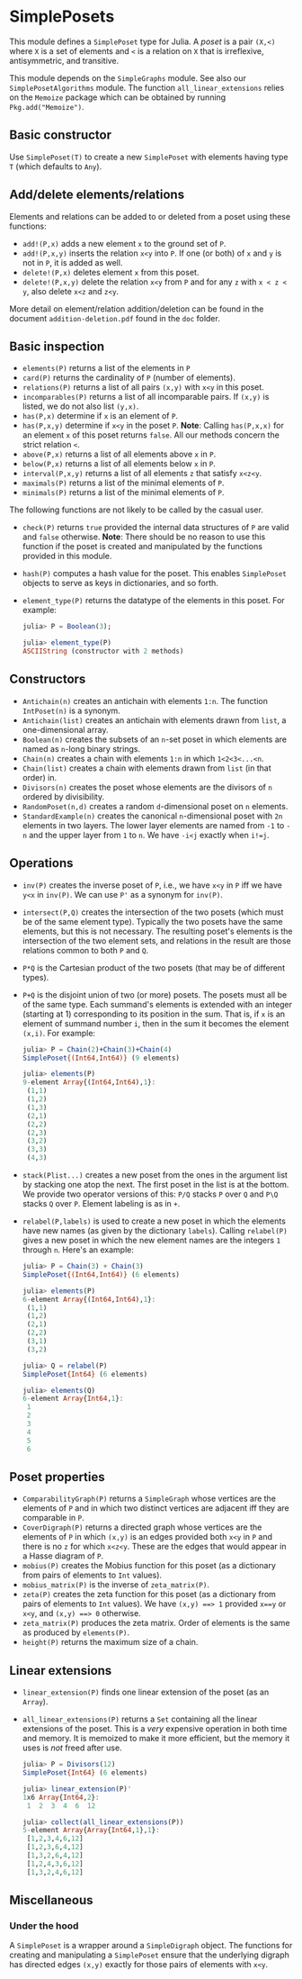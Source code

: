 # SimplePosets

This module defines a `SimplePoset` type for Julia. A *poset* is a
pair `(X,<)` where `X` is a set of elements and `<` is a relation on
`X` that is irreflexive, antisymmetric, and transitive.

This module depends on the `SimpleGraphs` module.
See also our `SimplePosetAlgorithms` module. The function
`all_linear_extensions` relies on the `Memoize` package
which can be obtained by running
`Pkg.add("Memoize")`.

## Basic constructor

Use `SimplePoset(T)` to create a new `SimplePoset` with elements
having type `T` (which defaults to `Any`).


## Add/delete elements/relations

Elements and relations can be added to or deleted from a poset using
these functions:

* `add!(P,x)` adds a new element `x` to the ground set of `P`.
* `add!(P,x,y)` inserts the relation `x<y` into `P`. If one (or both)
  of `x` and `y` is not in `P`, it is added as well.
* `delete!(P,x)` deletes element `x` from this poset.
* `delete!(P,x,y)` delete the relation `x<y` from `P` and for any `z`
  with `x < z < y`, also delete `x<z` and `z<y`.

More detail on element/relation addition/deletion can be found in the
document `addition-deletion.pdf` found in the `doc` folder.

## Basic inspection

* `elements(P)` returns a list of the elements in `P`
* `card(P)` returns the cardinality of `P` (number of elements).
* `relations(P)` returns a list of all pairs `(x,y)` with `x<y` in
  this poset.
* `incomparables(P)` returns a list of all incomparable pairs. If
  `(x,y)` is listed, we do not also list `(y,x)`.
* `has(P,x)` determine if `x` is an element of `P`.
* `has(P,x,y)` determine if `x<y` in the poset `P`. **Note**: Calling
  `has(P,x,x)` for an element `x` of this poset returns `false`. All
  our methods concern the strict relation `<`.
* `above(P,x)` returns a list of all elements above `x` in `P`.
* `below(P,x)` returns a list of all elements below `x` in `P`.
* `interval(P,x,y)` returns a list of all elements `z` that satisfy
  `x<z<y`.
* `maximals(P)` returns a list of the minimal elements of `P`.
* `minimals(P)` returns a list of the minimal elements of `P`.


The following functions are not likely to be called by the casual user.

* `check(P)` returns `true` provided the internal data structures of
  `P` are valid and `false` otherwise. **Note**: There should be no
  reason to use this function if the poset is created and manipulated
  by the functions provided in this module.
* `hash(P)` computes a hash value for the poset. This enables `SimplePoset`
  objects to serve as keys in dictionaries, and so forth.
* `element_type(P)` returns the datatype of the elements in this poset. For example:

  ```julia
  julia> P = Boolean(3);

  julia> element_type(P)
  ASCIIString (constructor with 2 methods)
  ```

## Constructors

* `Antichain(n)` creates an antichain with elements `1:n`. The
  function `IntPoset(n)` is a synonym.
* `Antichain(list)` creates an antichain with elements drawn from
  `list`, a one-dimensional array.
* `Boolean(n)` creates the subsets of an `n`-set poset in which
  elements are named as `n`-long binary strings.
* `Chain(n)` creates a chain with elements `1:n` in which
  `1<2<3<...<n`.
* `Chain(list)` creates a chain with elements drawn from `list` (in that
  order) in.
* `Divisors(n)` creates the poset whose elements are the divisors of
  `n` ordered by divisibility.
* `RandomPoset(n,d)` creates a random `d`-dimensional poset on `n`
  elements.
* `StandardExample(n)` creates the canonical `n`-dimensional poset
  with `2n` elements in two layers. The lower layer elements are named
  from `-1` to `-n` and the upper layer from `1` to `n`. We have
  `-i<j` exactly when `i!=j`.

## Operations

* `inv(P)` creates the inverse poset of `P`, i.e., we have `x<y` in
  `P` iff we have `y<x` in `inv(P)`. We can use `P'` as a synonym for
  `inv(P)`.
* `intersect(P,Q)` creates the intersection of the two posets (which
  must be of the same element type). Typically the two posets have the
  same elements, but this is not necessary. The resulting poset's
  elements is the intersection of the two element sets, and relations
  in the result are those relations common to both `P` and `Q`.
* `P*Q` is the Cartesian product of the two posets (that may be of
  different types).
* `P+Q` is the disjoint union of two (or more) posets. The posets must
  all be of the same type. Each summand's elements is extended with an
  integer (starting at 1) corresponding to its position in the
  sum. That is, if `x` is an element of summand number `i`, then in
  the sum it becomes the element `(x,i)`. For example:

  ```julia
  julia> P = Chain(2)+Chain(3)+Chain(4)
  SimplePoset{(Int64,Int64)} (9 elements)

  julia> elements(P)
  9-element Array{(Int64,Int64),1}:
   (1,1)
   (1,2)
   (1,3)
   (2,1)
   (2,2)
   (2,3)
   (3,2)
   (3,3)
   (4,3)
  ```

* `stack(Plist...)` creates a new poset from the ones in the argument
  list by stacking one atop the next. The first poset in the list is
  at the bottom. We provide two operator versions of this: `P/Q`
  stacks `P` over `Q` and `P\Q` stacks `Q` over `P`. Element labeling
  is as in `+`.
* `relabel(P,labels)` is used to create a new poset in which the elements
   have new names (as given by the dictionary `labels`). Calling
   `relabel(P)` gives a new poset in which the new element names are
   the integers `1` through `n`. Here's an example:

   ```julia
   julia> P = Chain(3) + Chain(3)
   SimplePoset{(Int64,Int64)} (6 elements)

   julia> elements(P)
   6-element Array{(Int64,Int64),1}:
    (1,1)
    (1,2)
    (2,1)
    (2,2)
    (3,1)
    (3,2)

   julia> Q = relabel(P)
   SimplePoset{Int64} (6 elements)

   julia> elements(Q)
   6-element Array{Int64,1}:
    1
    2
    3
    4
    5
    6
   ```

## Poset properties

* `ComparabilityGraph(P)` returns a `SimpleGraph` whose vertices are
  the elements of `P` and in which two distinct vertices are adjacent
  iff they are comparable in `P`.
* `CoverDigraph(P)` returns a directed graph whose vertices are the
  elements of `P` in which `(x,y)` is an edges provided both `x<y` in `P`
  and there is no `z` for which `x<z<y`. These are the edges that would
  appear in a Hasse diagram of `P`.
* `mobius(P)` creates the Mobius function for this poset (as a
  dictionary from pairs of elements to `Int` values).
* `mobius_matrix(P)` is the inverse of `zeta_matrix(P)`.
* `zeta(P)` creates the zeta function for this poset (as a dictionary
  from pairs of elements to `Int` values). We have `(x,y) ==> 1`
  provided `x==y` or `x<y`, and `(x,y) ==> 0` otherwise.
* `zeta_matrix(P)` produces the zeta matrix. Order of elements is the
  same as produced by `elements(P)`.
* `height(P)` returns the maximum size of a chain.

## Linear extensions

+ `linear_extension(P)` finds one linear extension of the poset (as an
  `Array`).
+ `all_linear_extensions(P)` returns a `Set` containing all the linear
  extensions of the poset. This is a *very* expensive operation in
  both time and memory. It is memoized to make it more efficient, but
  the memory it uses is *not* freed after use.

  ```julia
  julia> P = Divisors(12)
  SimplePoset{Int64} (6 elements)

  julia> linear_extension(P)'
  1x6 Array{Int64,2}:
   1  2  3  4  6  12

  julia> collect(all_linear_extensions(P))
  5-element Array{Array{Int64,1},1}:
   [1,2,3,4,6,12]
   [1,2,3,6,4,12]
   [1,3,2,6,4,12]
   [1,2,4,3,6,12]
   [1,3,2,4,6,12]
  ```

## Miscellaneous

### Under the hood ###

A `SimplePoset` is a wrapper around a `SimpleDigraph` object. The
functions for creating and manipulating a `SimplePoset` ensure that
the underlying digraph has directed edges `(x,y)` exactly for those
pairs of elements with `x<y`.
